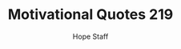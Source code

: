 ---
image: /assets/img/mq/mq_219_peale.png
title: Motivational Quotes 219
categories:
  - Motivational Quotes
author: Hope Staff
notes: Motivational Quotes 219
embed: >-
  EMBED_GOES_HERE
transcript: >-
  SOME LINES OF TEXT START HERE
---